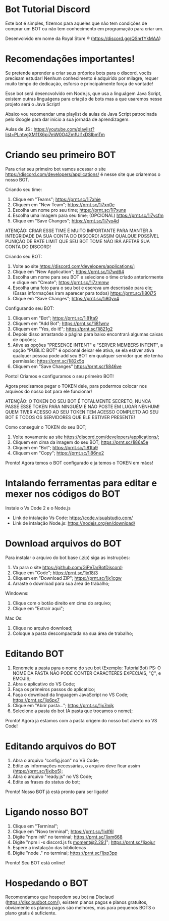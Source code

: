 # Bot Tutorial Discord
 Este bot é simples, fizemos para aqueles que não tem condições de comprar um BOT  ou não tem conhecimento em programação para criar um.

 Desenvolvido em nome da Royal Store ® (https://discord.gg/QSnrfYkMAA)

# Recomendações importantes!
 Se pretende aprender a criar seus próprios bots para o discord, vocês precisam estudar! Nenhum conhecimento é adquirido por milagre, requer muito tempo de dedicação, esforso e principalmente força de vontade!
 
 Esse bot será desencvolvido em Node.js, que usa a linguágem Java Script, existem outras linguágens para criação de bots mas a que usaremos nesse projeto será o Java Script!
 
 Abaixo vou recomendar uma playlist de aulas de Java Script patrocinada pelo Google para dar início a sua jornada de aprendizagem.
 
 Aulas de JS : https://youtube.com/playlist?list=PLntvgXM11X6pi7mW0O4ZmfUI1xDSIbmTm
 
 # Criando seu primeiro BOT
   Para criar seu primeiro bot vamos acessar o site https://discord.com/developers/applications/ é nesse site que criaremos o nosso BOT.
   
   Criando seu time:
   1) Clique em "Teams"; https://prnt.sc/1i7xhie
   2) Cliquem em "New Team"; https://prnt.sc/1i7xn0e
   3) Escolha um nome pro seu time; https://prnt.sc/1i7xuns
   4) Escolha uma imagem para seu time; (OPCIONAL) https://prnt.sc/1i7ycfm
   5) Clique em "Save Changes"; https://prnt.sc/1i7yo4d

   ATENÇÃO: CRIAR ESSE TIME É MUITO IMPORTANTE PARA MANTER A INTEGRIDADE DA SUA CONTA DO DISCORD! ASSIM QUALQUE POSSÍVEL PUNIÇÃO DE RATE LIMIT QUE SEU BOT TOME NÃO IRÁ AFETAR SUA CONTA DO DISCORD!
   
   Criando seu BOT:
   1) Volte ao site https://discord.com/developers/applications/;
   2) Clique em "New Application"; https://prnt.sc/1i7wd64
   3) Escolha um nome para seu BOT e selecione o time criado anteriormente e clique em "Create"; https://prnt.sc/1i7zmmw
   4) Escolha uma foto para o seu bot e escreva um descrissão para ele; (Essas informações iram aparecer para todos) https://prnt.sc/1i80j75
   5) Clique em "Save Changes"; https://prnt.sc/1i80yv4

   Configurando seu BOT:
   1) Cliquem em "Bot"; https://prnt.sc/1i81ta9
   2) Cliquem em "Add Bot"; https://prnt.sc/1i81wnv
   3) Cliquem em "Yes, do it!"; https://prnt.sc/1i821g2 
   4) Depois disso arrastando a página para baixo encontrará algumas caixas de opções; 
   5) Ative as opções "PRESENCE INTENT" e "SERVER MEMBERS INTENT", a opção "PUBLIC BOT" é opcional deixar ele ativa, se ela estiver ativa qualquer pessoa pode add seu BOT em qualquer servidor que ele tenha permissão; https://prnt.sc/1i82x5q
   6) Cliquem em "Save Changes" https://prnt.sc/1i846ve
   
   Ponto! Criamos e configuramos o seu primeiro BOT!
   
   Agora precisamos pegar o TOKEN dele, para podermos colocar nos arquivos do nosso bot para ele funcionar!
   
   ATENÇÃO: O TOKEN DO SEU BOT É TOTALMENTE SECRETO, NUNCA PASSE ESSE TOKEN PARA NINGUÉM E NÃO POSTE EM LUGAR NENHUM! QUEM TIVER ACESSO AO SEU TOKEN TEM ACESSO COMPLETO AO SEU BOT E TODOS OS SERVIDORES QUE ELE ESTIVER PRESENTE!
   
   Como conseguir o TOKEN do seu BOT;
   1) Volte novamente ao site https://discord.com/developers/applications/;
   2) Cliquem em cima da imagem do seu BOT; https://prnt.sc/1i86a5e
   3) Cliquem em "Bot"; https://prnt.sc/1i81ta9
   4) Cliquem em "Copy"; https://prnt.sc/1i86ne2

   Pronto! Agora temos o BOT configurado e ja temos o TOKEN em mãos!
   
# Intalando ferramentas para editar e mexer nos códigos do BOT
   Instale o Vs Code 2 e o Node.js
   - Link de intalação Vs Code: https://code.visualstudio.com/
   - Link de intalação Node.js: https://nodejs.org/en/download/

# Download arquivos do BOT
   Para instalar o arquivo do bot base (.zip) siga as instruções:
   1) Va para o site https://github.com/GiPeTa/BotDiscord;
   2) Clique em "Code"; https://prnt.sc/1jx18t3
   3) Cliquem em "Download ZIP"; https://prnt.sc/1jx1cgw
   4) Arraste o download para sua área de trabalho;
   
   Windowns:
   1) Clique com o botão direito em cima do arquivo;
   2) Clique em "Extrair aqui";

   Mac Os:
   1) Clique no arquivo download;
   2) Coloque a pasta descompactada na sua área de trabalho;
   
# Editando BOT
   1) Renomeie a pasta para o nome do seu bot (Exemplo: TutorialBot) PS: O NOME DA PASTA NÃO PODE CONTER CARACTERES EXPECIAIS, "Ç", e EMOJIS;
   2) Abra o aplicativo do VS Code;
   3) Faça os primeiros passos do aplicatico;
   4) Faça o download da linguagem JavaScript no VS Code; https://prnt.sc/1jx6px7
   5) Clique em "Abrir pasta..."; https://prnt.sc/1jx7mjk
   6) Selecione a pasta do bot (A pasta que trocamos o nome);
   
   Pronto! Agora ja estamos com a pasta origem do nosso bot aberto no VS Code!
   
# Editando arquivos do BOT
   1) Abra o arquivo "config.json" no VS Code;
   2) Edite as informações necessárias, o arquivo deve ficar assim (https://prnt.sc/1jxjbo5);
   3) Abra o arquivo "ready.js" no VS Code;
   4) Edite as frases do status do bot;
   
   Pronto! Nosso BOT já está pronto para ser ligado!
   
# Ligando nosso BOT
   1) Clique em "Terminal";
   2) Clique em "Novo terminal"; https://prnt.sc/1jxlf6l
   3) Digite "npm init" no terminal; https://prnt.sc/1jxm668
   4) Digite "npm i -s discord.js fs moment@2.29.1"; https://prnt.sc/1jxojur
   5) Espere a instalação das bibliotecas
   6) Digite "node ." no terminal; https://prnt.sc/1jxp3pp
   
   Pronto! Seu BOT está online!
   
# Hospedando o BOT
   Recomendamos que hospedem seu bot na Disclaud (https://discloudbot.com/), existem planos pagos e planos gratuitos, obviamente os planos pagos são melhores, mas para pequenos BOTS o plano gratis é suficiente.
